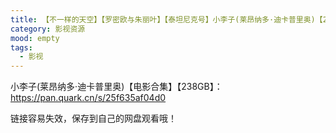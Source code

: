```yaml
---
title: 【不一样的天空】【罗密欧与朱丽叶】【泰坦尼克号】小李子(莱昂纳多·迪卡普里奥)【24部经典电影合集】【238GB】
category: 影视资源
mood: empty
tags:
  - 影视
---
```





小李子(莱昂纳多·迪卡普里奥)【电影合集】【238GB】：https://pan.quark.cn/s/25f635af04d0




链接容易失效，保存到自己的网盘观看哦！